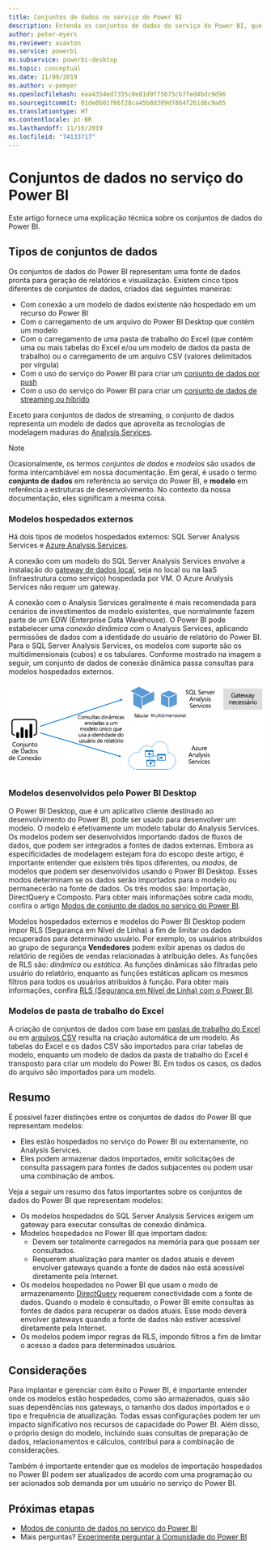 ```yaml
---
title: Conjuntos de dados no serviço do Power BI
description: Entenda os conjuntos de dados do serviço do Power BI, que representam uma fonte de dados pronta para geração de relatórios e visualização.
author: peter-myers
ms.reviewer: asaxton
ms.service: powerbi
ms.subservice: powerbi-desktop
ms.topic: conceptual
ms.date: 11/09/2019
ms.author: v-pemyer
ms.openlocfilehash: eaa4354ed7355c0e01d9f75675cb7fed4bdc9d96
ms.sourcegitcommit: 01de0b01f66f28ca45b8d309d7864f261d6c9a85
ms.translationtype: HT
ms.contentlocale: pt-BR
ms.lasthandoff: 11/16/2019
ms.locfileid: "74133717"
---
```

# <a name="datasets-in-the-power-bi-service"></a>Conjuntos de dados no serviço do Power BI

Este artigo fornece uma explicação técnica sobre os conjuntos de dados do Power BI.

## <a name="dataset-types"></a>Tipos de conjuntos de dados

Os conjuntos de dados do Power BI representam uma fonte de dados pronta para geração de relatórios e visualização. Existem cinco tipos diferentes de conjuntos de dados, criados das seguintes maneiras:

- Com conexão a um modelo de dados existente não hospedado em um recurso do Power BI
- Com o carregamento de um arquivo do Power BI Desktop que contém um modelo
- Com o carregamento de uma pasta de trabalho do Excel (que contém uma ou mais tabelas do Excel e/ou um modelo de dados da pasta de trabalho) ou o carregamento de um arquivo CSV (valores delimitados por vírgula)
- Com o uso do serviço do Power BI para criar um [conjunto de dados por push](developer/walkthrough-push-data.md)
- Com o uso do serviço do Power BI para criar um [conjunto de dados de streaming ou híbrido](service-real-time-streaming.md)

Exceto para conjuntos de dados de streaming, o conjunto de dados representa um modelo de dados que aproveita as tecnologias de modelagem maduras do [Analysis Services](/analysis-services/analysis-services-overview).

> [!NOTE]
> Ocasionalmente, os termos _conjuntos de dados_ e _modelos_ são usados de forma intercambiável em nossa documentação. Em geral, é usado o termo **conjunto de dados** em referência ao serviço do Power BI, e **modelo** em referência a estruturas de desenvolvimento. No contexto da nossa documentação, eles significam a mesma coisa.

### <a name="external-hosted-models"></a>Modelos hospedados externos

Há dois tipos de modelos hospedados externos: SQL Server Analysis Services e [Azure Analysis Services](/azure/analysis-services/analysis-services-overview).

A conexão com um modelo do SQL Server Analysis Services envolve a instalação do [gateway de dados local](service-gateway-onprem.md), seja no local ou na IaaS (infraestrutura como serviço) hospedada por VM. O Azure Analysis Services não requer um gateway.

A conexão com o Analysis Services geralmente é mais recomendada para cenários de investimentos de modelo existentes, que normalmente fazem parte de um EDW (Enterprise Data Warehouse). O Power BI pode estabelecer uma _conexão dinâmica_ com o Analysis Services, aplicando permissões de dados com a identidade do usuário de relatório do Power BI. Para o SQL Server Analysis Services, os modelos com suporte são os multidimensionais (cubos) e os tabulares. Conforme mostrado na imagem a seguir, um conjunto de dados de conexão dinâmica passa consultas para modelos hospedados externos.

![Um conjunto de dados de conexão dinâmica passa consultas para um modelo hospedado externo](media/service-datasets-understand/live-connection-dataset.png)

### <a name="power-bi-desktop-developed-models"></a>Modelos desenvolvidos pelo Power BI Desktop

O Power BI Desktop, que é um aplicativo cliente destinado ao desenvolvimento do Power BI, pode ser usado para desenvolver um modelo. O modelo é efetivamente um modelo tabular do Analysis Services. Os modelos podem ser desenvolvidos importando dados de fluxos de dados, que podem ser integrados a fontes de dados externas. Embora as especificidades de modelagem estejam fora do escopo deste artigo, é importante entender que existem três tipos diferentes, ou _modos_, de modelos que podem ser desenvolvidos usando o Power BI Desktop. Esses modos determinam se os dados serão importados para o modelo ou permanecerão na fonte de dados. Os três modos são: Importação, DirectQuery e Composto. Para obter mais informações sobre cada modo, confira o artigo [Modos de conjunto de dados no serviço do Power BI](service-dataset-modes-understand.md).

Modelos hospedados externos e modelos do Power BI Desktop podem impor RLS (Segurança em Nível de Linha) a fim de limitar os dados recuperados para determinado usuário. Por exemplo, os usuários atribuídos ao grupo de segurança **Vendedores** podem exibir apenas os dados do relatório de regiões de vendas relacionadas à atribuição deles. As funções de RLS são: _dinâmica_ ou _estática_. As funções dinâmicas são filtradas pelo usuário do relatório, enquanto as funções estáticas aplicam os mesmos filtros para todos os usuários atribuídos à função. Para obter mais informações, confira [RLS (Segurança em Nível de Linha) com o Power BI](service-admin-rls.md).

### <a name="excel-workbook-models"></a>Modelos de pasta de trabalho do Excel

A criação de conjuntos de dados com base em [pastas de trabalho do Excel](service-excel-workbook-files.md) ou em [arquivos CSV](service-comma-separated-value-files.md) resulta na criação automática de um modelo. As tabelas do Excel e os dados CSV são importados para criar tabelas de modelo, enquanto um modelo de dados da pasta de trabalho do Excel é transposto para criar um modelo do Power BI. Em todos os casos, os dados do arquivo são importados para um modelo.

## <a name="summary"></a>Resumo

É possível fazer distinções entre os conjuntos de dados do Power BI que representam modelos:

- Eles estão hospedados no serviço do Power BI ou externamente, no Analysis Services.
- Eles podem armazenar dados importados, emitir solicitações de consulta passagem para fontes de dados subjacentes ou podem usar uma combinação de ambos.

Veja a seguir um resumo dos fatos importantes sobre os conjuntos de dados do Power BI que representam modelos:

- Os modelos hospedados do SQL Server Analysis Services exigem um gateway para executar consultas de conexão dinâmica.
- Modelos hospedados no Power BI que importam dados:
  - Devem ser totalmente carregados na memória para que possam ser consultados.
  - Requerem atualização para manter os dados atuais e devem envolver gateways quando a fonte de dados não está acessível diretamente pela Internet.
- Os modelos hospedados no Power BI que usam o modo de armazenamento [DirectQuery](desktop-directquery-about.md) requerem conectividade com a fonte de dados. Quando o modelo é consultado, o Power BI emite consultas às fontes de dados para recuperar os dados atuais. Esse modo deverá envolver gateways quando a fonte de dados não estiver acessível diretamente pela Internet.
- Os modelos podem impor regras de RLS, impondo filtros a fim de limitar o acesso a dados para determinados usuários.

## <a name="considerations"></a>Considerações

Para implantar e gerenciar com êxito o Power BI, é importante entender onde os modelos estão hospedados, como são armazenados, quais são suas dependências nos gateways, o tamanho dos dados importados e o tipo e frequência de atualização. Todas essas configurações podem ter um impacto significativo nos recursos de capacidade do Power BI. Além disso, o próprio design do modelo, incluindo suas consultas de preparação de dados, relacionamentos e cálculos, contribui para a combinação de considerações.

Também é importante entender que os modelos de importação hospedados no Power BI podem ser atualizados de acordo com uma programação ou ser acionados sob demanda por um usuário no serviço do Power BI.

## <a name="next-steps"></a>Próximas etapas

- [Modos de conjunto de dados no serviço do Power BI](service-dataset-modes-understand.md)
- Mais perguntas? [Experimente perguntar à Comunidade do Power BI](https://community.powerbi.com/)
